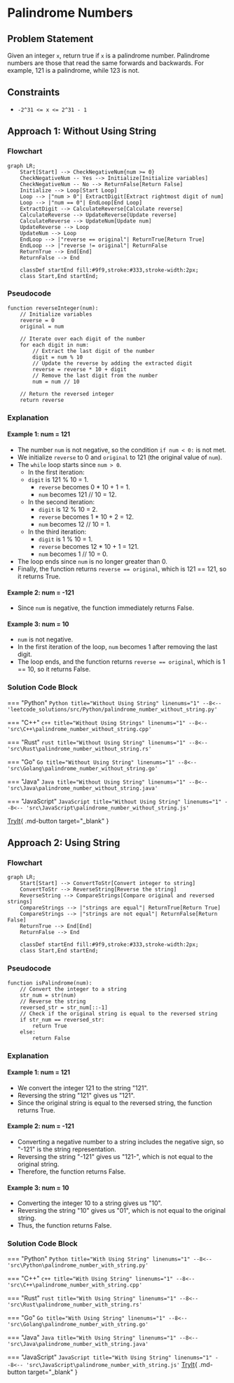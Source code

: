 # Palindrome Numbers

## Problem Statement

Given an integer `x`, return true if `x` is a palindrome number. Palindrome numbers are those that read the same forwards and backwards. For example, 121 is a palindrome, while 123 is not.

## Constraints

- `-2^31 <= x <= 2^31 - 1`

## Approach 1: Without Using String

### Flowchart

``` mermaid
graph LR;
    Start[Start] --> CheckNegativeNum{num >= 0}
    CheckNegativeNum -- Yes --> Initialize[Initialize variables]
    CheckNegativeNum -- No --> ReturnFalse[Return False]
    Initialize --> Loop[Start Loop]
    Loop --> |"num > 0"| ExtractDigit[Extract rightmost digit of num]
    Loop --> |"num == 0"| EndLoop[End Loop]
    ExtractDigit --> CalculateReverse[Calculate reverse]
    CalculateReverse --> UpdateReverse[Update reverse]
    CalculateReverse --> UpdateNum[Update num]
    UpdateReverse --> Loop
    UpdateNum --> Loop
    EndLoop --> |"reverse == original"| ReturnTrue[Return True]
    EndLoop --> |"reverse != original"| ReturnFalse
    ReturnTrue --> End[End]
    ReturnFalse --> End

    classDef startEnd fill:#9f9,stroke:#333,stroke-width:2px;
    class Start,End startEnd;
```

### Pseudocode

```plaintext
function reverseInteger(num):
    // Initialize variables
    reverse = 0
    original = num
    
    // Iterate over each digit of the number
    for each digit in num:
        // Extract the last digit of the number
        digit = num % 10
        // Update the reverse by adding the extracted digit
        reverse = reverse * 10 + digit
        // Remove the last digit from the number
        num = num // 10
    
    // Return the reversed integer
    return reverse
```

### Explanation

#### Example 1: num = 121

- The number `num` is not negative, so the condition `if num < 0:` is not met.
- We initialize `reverse` to 0 and `original` to 121 (the original value of `num`).
- The `while` loop starts since `num > 0`.
  - In the first iteration:
  - `digit` is 121 % 10 = 1.
    - `reverse` becomes 0 * 10 + 1 = 1.
    - `num` becomes 121 // 10 = 12.
  - In the second iteration:
    - `digit` is 12 % 10 = 2.
    - `reverse` becomes 1 * 10 + 2 = 12.
    - `num` becomes 12 // 10 = 1.
  - In the third iteration:
    - `digit` is 1 % 10 = 1.
    - `reverse` becomes 12 * 10 + 1 = 121.
    - `num` becomes 1 // 10 = 0.
- The loop ends since `num` is no longer greater than 0.
- Finally, the function returns `reverse == original`, which is 121 == 121, so it returns True.

#### Example 2: num = -121

- Since `num` is negative, the function immediately returns False.

#### Example 3: num = 10

- `num` is not negative.
- In the first iteration of the loop, `num` becomes 1 after removing the last digit.
- The loop ends, and the function returns `reverse == original`, which is 1 == 10, so it returns False.

### Solution Code Block

=== "Python"
    ``` Python title="Without Using String" linenums="1"
    --8<-- 'leetcode_solutions/src/Python/palindrome_number_without_string.py'
    ```

=== "C++"
    ``` c++ title="Without Using Strings" linenums="1"
    --8<-- 'src\C++\palindrome_number_without_string.cpp'
    ```

=== "Rust"
    ``` rust title="Without Using String" linenums="1"
    --8<-- 'src\Rust\palindrome_number_without_string.rs'
    ```

=== "Go"
    ``` Go title="Without Using String" linenums="1"
    --8<-- 'src\Golang\palindrome_number_without_string.go'
    ```

=== "Java"
    ``` Java title="Without Using String" linenums="1"
    --8<-- 'src\Java\palindrome_number_without_string.java'
    ```

=== "JavaScript"
    ``` JavaScript title="Without Using String" linenums="1"
    --8<-- 'src\JavaScript\palindrome_number_without_string.js'
    ```

[TryIt](https://repl.it/languages){ .md-button target="_blank" }

## Approach 2: Using String

### Flowchart

``` mermaid
graph LR;
    Start[Start] --> ConvertToStr[Convert integer to string]
    ConvertToStr --> ReverseString[Reverse the string]
    ReverseString --> CompareStrings[Compare original and reversed strings]
    CompareStrings --> |"strings are equal"| ReturnTrue[Return True]
    CompareStrings --> |"strings are not equal"| ReturnFalse[Return False]
    ReturnTrue --> End[End]
    ReturnFalse --> End

    classDef startEnd fill:#9f9,stroke:#333,stroke-width:2px;
    class Start,End startEnd;
```

### Pseudocode

```plaintext
function isPalindrome(num):
    // Convert the integer to a string
    str_num = str(num)
    // Reverse the string
    reversed_str = str_num[::-1]
    // Check if the original string is equal to the reversed string
    if str_num == reversed_str:
        return True
    else:
        return False
```

### Explanation

#### Example 1: num = 121

- We convert the integer 121 to the string "121".
- Reversing the string "121" gives us "121".
- Since the original string is equal to the reversed string, the function returns True.

#### Example 2: num = -121

- Converting a negative number to a string includes the negative sign, so "-121" is the string representation.
- Reversing the string "-121" gives us "121-", which is not equal to the original string.
- Therefore, the function returns False.

#### Example 3: num = 10

- Converting the integer 10 to a string gives us "10".
- Reversing the string "10" gives us "01", which is not equal to the original string.
- Thus, the function returns False.

### Solution Code Block

=== "Python"
    ``` Python title="With Using String" linenums="1"
    --8<-- 'src\Python\palindrome_number_with_string.py'
    ```

=== "C++"
    ``` c++ title="With Using String" linenums="1"
    --8<-- 'src\C++\palindrome_number_with_string.cpp'
    ```

=== "Rust"
    ``` rust title="With Using String" linenums="1"
    --8<-- 'src\Rust\palindrome_number_with_string.rs'
    ```

=== "Go"
    ``` Go title="With Using String" linenums="1"
    --8<-- 'src\Golang\palindrome_number_with_string.go'
    ```

=== "Java"
    ``` Java title="With Using String" linenums="1"
    --8<-- 'src\Java\palindrome_number_with_string.java'
    ```

=== "JavaScript"
    ``` JavaScript title="With Using String" linenums="1"
    --8<-- 'src\JavaScript\palindrome_number_with_string.js'
    ```
[TryIt](https://repl.it/languages){ .md-button target="_blank" }
